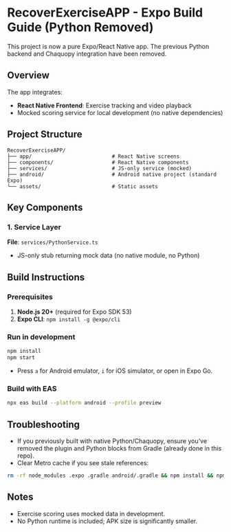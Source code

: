 # RecoverExerciseAPP - Expo Build Guide (Python Removed)

This project is now a pure Expo/React Native app. The previous Python backend and Chaquopy integration have been removed.

## Overview

The app integrates:
- **React Native Frontend**: Exercise tracking and video playback
- Mocked scoring service for local development (no native dependencies)

## Project Structure

```
RecoverExerciseAPP/
├── app/                          # React Native screens
├── components/                   # React Native components
├── services/                     # JS-only service (mocked)
├── android/                      # Android native project (standard Expo)
└── assets/                       # Static assets
```

## Key Components

### 1. Service Layer

**File**: `services/PythonService.ts`
- JS-only stub returning mock data (no native module, no Python)

## Build Instructions

### Prerequisites

1. **Node.js 20+** (required for Expo SDK 53)
2. **Expo CLI**: `npm install -g @expo/cli`

### Run in development

```bash
npm install
npm start
```

- Press `a` for Android emulator, `i` for iOS simulator, or open in Expo Go.

### Build with EAS

```bash
npx eas build --platform android --profile preview
```

## Troubleshooting

- If you previously built with native Python/Chaquopy, ensure you’ve removed the plugin and Python blocks from Gradle (already done in this repo).
- Clear Metro cache if you see stale references:
```bash
rm -rf node_modules .expo .gradle android/.gradle && npm install && npm start -c
```

## Notes

- Exercise scoring uses mocked data in development.
- No Python runtime is included; APK size is significantly smaller.
